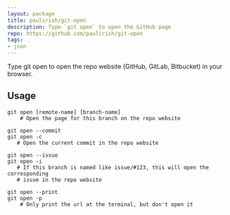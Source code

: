 ```yaml
---
layout: package
title: paulirish/git-open
description: Type `git open` to open the GitHub page 
repo: https://github.com/paulirish/git-open
tags:
- json
---
```


Type git open to open the repo website (GitHub, GitLab, Bitbucket) in your browser.

## Usage

    git open [remote-name] [branch-name]
        # Open the page for this branch on the repo website
    
    git open --commit
    git open -c
       # Open the current commit in the repo website
    
    git open --issue
    git open -i
       # If this branch is named like issue/#123, this will open the corresponding
       # issue in the repo website
    
    git open --print
    git open -p
        # Only print the url at the terminal, but don't open it
